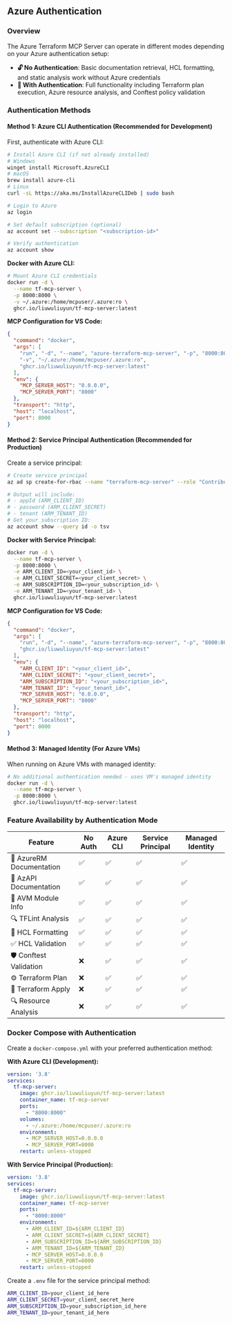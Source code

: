 ## Azure Authentication

### Overview

The Azure Terraform MCP Server can operate in different modes depending on your Azure authentication setup:

- **🔓 No Authentication**: Basic documentation retrieval, HCL formatting, and static analysis work without Azure credentials
- **🔐 With Authentication**: Full functionality including Terraform plan execution, Azure resource analysis, and Conftest policy validation

### Authentication Methods

#### Method 1: Azure CLI Authentication (Recommended for Development)

First, authenticate with Azure CLI:
```bash
# Install Azure CLI (if not already installed)
# Windows
winget install Microsoft.AzureCLI
# macOS  
brew install azure-cli
# Linux
curl -sL https://aka.ms/InstallAzureCLIDeb | sudo bash

# Login to Azure
az login

# Set default subscription (optional)
az account set --subscription "<subscription-id>"

# Verify authentication
az account show
```

**Docker with Azure CLI:**
```bash
# Mount Azure CLI credentials
docker run -d \
  --name tf-mcp-server \
  -p 8000:8000 \
  -v ~/.azure:/home/mcpuser/.azure:ro \
  ghcr.io/liuwuliuyun/tf-mcp-server:latest
```

**MCP Configuration for VS Code:**
```json
{
  "command": "docker",
  "args": [
    "run", "-d", "--name", "azure-terraform-mcp-server", "-p", "8000:8000",
    "-v", "~/.azure:/home/mcpuser/.azure:ro",
    "ghcr.io/liuwuliuyun/tf-mcp-server:latest"
  ],
  "env": {
    "MCP_SERVER_HOST": "0.0.0.0",
    "MCP_SERVER_PORT": "8000"
  },
  "transport": "http",
  "host": "localhost",
  "port": 8000
}
```

#### Method 2: Service Principal Authentication (Recommended for Production)

Create a service principal:
```bash
# Create service principal
az ad sp create-for-rbac --name "terraform-mcp-server" --role "Contributor"

# Output will include:
# - appId (ARM_CLIENT_ID)
# - password (ARM_CLIENT_SECRET)  
# - tenant (ARM_TENANT_ID)
# Get your subscription ID:
az account show --query id -o tsv
```

**Docker with Service Principal:**
```bash
docker run -d \
  --name tf-mcp-server \
  -p 8000:8000 \
  -e ARM_CLIENT_ID=<your_client_id> \
  -e ARM_CLIENT_SECRET=<your_client_secret> \
  -e ARM_SUBSCRIPTION_ID=<your_subscription_id> \
  -e ARM_TENANT_ID=<your_tenant_id> \
  ghcr.io/liuwuliuyun/tf-mcp-server:latest
```

**MCP Configuration for VS Code:**
```json
{
  "command": "docker",
  "args": [
    "run", "-d", "--name", "azure-terraform-mcp-server", "-p", "8000:8000",
    "ghcr.io/liuwuliuyun/tf-mcp-server:latest"
  ],
  "env": {
    "ARM_CLIENT_ID": "<your_client_id>",
    "ARM_CLIENT_SECRET": "<your_client_secret>",
    "ARM_SUBSCRIPTION_ID": "<your_subscription_id>",
    "ARM_TENANT_ID": "<your_tenant_id>",
    "MCP_SERVER_HOST": "0.0.0.0",
    "MCP_SERVER_PORT": "8000"
  },
  "transport": "http", 
  "host": "localhost",
  "port": 8000
}
```

#### Method 3: Managed Identity (For Azure VMs)

When running on Azure VMs with managed identity:
```bash
# No additional authentication needed - uses VM's managed identity
docker run -d \
  --name tf-mcp-server \
  -p 8000:8000 \
  ghcr.io/liuwuliuyun/tf-mcp-server:latest
```

### Feature Availability by Authentication Mode

| Feature | No Auth | Azure CLI | Service Principal | Managed Identity |
|---------|---------|-----------|-------------------|------------------|
| 📖 AzureRM Documentation | ✅ | ✅ | ✅ | ✅ |
| 📖 AzAPI Documentation | ✅ | ✅ | ✅ | ✅ |
| 📖 AVM Module Info | ✅ | ✅ | ✅ | ✅ |
| 🔍 TFLint Analysis | ✅ | ✅ | ✅ | ✅ |
| 📝 HCL Formatting | ✅ | ✅ | ✅ | ✅ |
| ✅ HCL Validation | ✅ | ✅ | ✅ | ✅ |
| 🛡️ Conftest Validation | ❌ | ✅ | ✅ | ✅ |
| ⚙️ Terraform Plan | ❌ | ✅ | ✅ | ✅ |
| 🚀 Terraform Apply | ❌ | ✅ | ✅ | ✅ |
| 🔍 Resource Analysis | ❌ | ✅ | ✅ | ✅ |

### Docker Compose with Authentication

Create a `docker-compose.yml` with your preferred authentication method:

**With Azure CLI (Development):**
```yaml
version: '3.8'
services:
  tf-mcp-server:
    image: ghcr.io/liuwuliuyun/tf-mcp-server:latest
    container_name: tf-mcp-server
    ports:
      - "8000:8000"
    volumes:
      - ~/.azure:/home/mcpuser/.azure:ro
    environment:
      - MCP_SERVER_HOST=0.0.0.0
      - MCP_SERVER_PORT=8000
    restart: unless-stopped
```

**With Service Principal (Production):**
```yaml
version: '3.8'
services:
  tf-mcp-server:
    image: ghcr.io/liuwuliuyun/tf-mcp-server:latest
    container_name: tf-mcp-server
    ports:
      - "8000:8000"
    environment:
      - ARM_CLIENT_ID=${ARM_CLIENT_ID}
      - ARM_CLIENT_SECRET=${ARM_CLIENT_SECRET}
      - ARM_SUBSCRIPTION_ID=${ARM_SUBSCRIPTION_ID}
      - ARM_TENANT_ID=${ARM_TENANT_ID}
      - MCP_SERVER_HOST=0.0.0.0
      - MCP_SERVER_PORT=8000
    restart: unless-stopped
```

Create a `.env` file for the service principal method:
```bash
ARM_CLIENT_ID=your_client_id_here
ARM_CLIENT_SECRET=your_client_secret_here
ARM_SUBSCRIPTION_ID=your_subscription_id_here
ARM_TENANT_ID=your_tenant_id_here
```